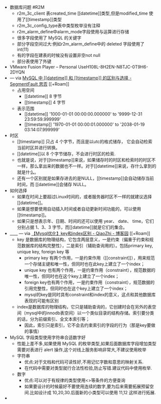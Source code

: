- 数据库问题 #R2M
    - r2m_3c_client 表created_time [[datetime]]类型,但是modified_time 使用了[[timestamp]]类型
    - r2m_3c_config_type表中类型枚举没有注释
    - r2m_alarm_define中alarm_mode字段使用与运算进行存储
    - 很多字段使用了 MySQL 的关键字
    - 部分字段空间过大:例如r2m_alarm_define中的 deleted 字段使用了 int(11)
    - 有的字段在建表的时候没有设置非空not null
    - 部分表使用了外键
- VMware Fusion Player – Personal UseH108L-8H2EN-N8TJC-0T9H6-2DYQN
- — via [MySQL 中 [[datetime]] 和 [[timestamp]] 的区别与选择 - SegmentFault 思否](https://segmentfault.com/a/1190000017393602) [[+Roam]]
    - 占用空间
        - [[datetime]] 8 字节
        - [[timestamp]] 4 字节
    - 表示范围
        - [[datetime]] '1000-01-01 00:00:00.000000' to '9999-12-31 23:59:59.999999'
        - [[timestamp]] '1970-01-01 00:00:01.000000' to '2038-01-19 03:14:07.999999'
- 时区
    - [[timestamp]] 只占 4 个字节，而且是以utc的格式储存， 它会自动检索当前时区并进行转换。
    - [[datetime]]以 8 个字节储存，不会进行时区的检索.
    - 也就是说，对于[[timestamp]]来说，如果储存时的时区和检索时的时区不一样，那么拿出来的数据也不一样。对于[[datetime]]来说，存什么拿到的就是什么。
    - 还有一个区别就是如果存进去的是NULL，[[timestamp]]会自动储存当前时间，而 [[datetime]]会储存 NULL。
- 如何选择
    - 如果在时间上要超过Linux时间的，或者服务器时区不一样的就建议选择 [[datetime]]。
    - 如果是想要使用自动插入时间或者自动更新时间功能的，可以使用[[timestamp]]。
    - 如果只是想表示年、日期、时间的还可以使用 year、 date、 time，它们分别占据 1、3、3 字节，而[[datetime]]就是它们的集合。
- ____ — via [【Mysql优化】key和index区别 - QiaoZhi - 博客园](https://www.cnblogs.com/qlqwjy/p/8594798.html) [[+Roam]]
    - key 是数据库的物理结构，它包含两层意义，一是约束（偏重于约束和规范数据库的结构完整性），二是索引（辅助查询用的）。包括primary key, unique key, foreign key 等
        - primary key 有两个作用，一是约束作用（[[constraint]]），用来规范一个存储主键和唯一性，但同时也在此key上建立了一个index；
        - unique key 也有两个作用，一是约束作用（constraint），规范数据的唯一性，但同时也在这个key上建立了一个index；
        - foreign key也有两个作用，一是约束作用（constraint），规范数据的引用完整性，但同时也在这个key上建立了一个index；
        - mysql的key是同时具有constraint和index的意义，这点和其他数据库表现的可能有区别
    - index是数据库的物理结构，它只是辅助查询的，它创建时会在另外的表空间（mysql中的innodb表空间）以一个类似目录的结构存储。索引要分类的话，分为前缀索引、全文本索引等；
        - 因此，索引只是索引，它不会去约束索引的字段的行为（那是key要做的事情）
- MySQL 字段类型使用字符串合适数字好
    - 性能上差不多,如果使用 MySQL 的枚举类型,如果后面数据库字段增加类型需要对表进行 alert 操作,这个对线上服务影响非常大,不建议使用枚举
    - 字符串
        - 优点:对于文档和代码可读性好,不用记忆字数和意思的映射关系.
        - 在代码中需要对类型就行合法性检验,防止写错.建议代码中使用枚举.
    - 数字
        - 优点:可以对于有规律的类型使用<>等条件的方便查询
        - 如果要设计的时候最好不要使用连续的数字,要为后来需要拓展预留空间.比如设计成 10,20,30.后面新的小类型可以使用 11,12 这样进行拓展.
- 
